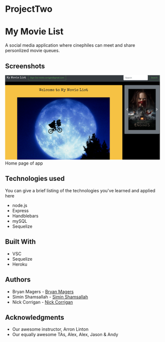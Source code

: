 
# ProjectTwo
# My Movie List

A social media application where cinephiles can meet and share personlized movie queues. 

## Screenshots
![Screenshot](/public/images/Screenshot.png)
Home page of app


## Technologies used
You can give a brief listing of the technologies you've learned and applied here
- node.js
- Express
- Handblebars
- mySQL
- Sequelize

## Built With

* VSC
* Sequelize
* Heroku

## Authors

*  Bryan Magers  - [Bryan Magers](https://github.com/bmagers)
*  Simin Shamsallah  - [Simin Shamsallah](https://github.com/siminshams)
*  Nick Corrigan  -   [Nick Corrigan](https://github.com/NBCorrigan) 


## Acknowledgments

* Our awesome instructor, Arron Linton
* Our equally awesome TAs, Alex, Alex, Jason & Andy
